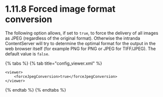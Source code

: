 # 1.11.8 Forced image format conversion

The following option allows, if set to `true`, to force the delivery of all images as JPEG (regardless of the original format). Otherwise the intranda ContentServer will try to determine the optimal format for the output in the web browser itself (for example PNG for PNG or JPEG for TIFF/JPEG). The default value is `false`.

{% tabs %}
{% tab title="config_viewer.xml" %}
```markup
<viewer>
    <forceJpegConversion>true</forceJpegConversion>
</viewer>
```
{% endtab %}
{% endtabs %}
